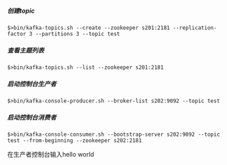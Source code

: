 ##### 创建topic
~~~
$>bin/kafka-topics.sh --create --zookeeper s201:2181 --replication-factor 3 --partitions 3 --topic test
~~~

##### 查看主题列表
~~~
$>bin/kafka-topics.sh --list --zookeeper s201:2181
~~~

##### 启动控制台生产者

```
$>bin/kafka-console-producer.sh --broker-list s202:9092 --topic test
```

##### 启动控制台消费者

```
$>bin/kafka-console-consumer.sh --bootstrap-server s202:9092 --topic test --from-beginning --zookeeper s202:2181
```
在生产者控制台输入hello world
